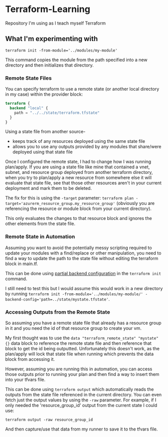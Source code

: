 # Terraform-Learning
Repository I'm using as I teach myself Terraform


## What I'm experimenting with
`terraform init -from-module='../modules/my-module'`

This command copies the module from the path specified into a new directory and then initializes that directory.

### Remote State Files
You can specify terraform to use a remote state (or another local directory in my case) within the provider block:

``` terraform
terraform {
  backend "local" {
    path = "../../state/terraform.tfstate"
  }
}
```

Using a state file from another source-
  - keeps track of any resources deployed using the same state file
  - allows you to use any outputs provided by any modules that share/were deployed using that state file

Once I configured the remote state, I had to change how I was running plan/apply. If you are using a state file like mine that contained a vnet, subnet, and resource group deployed from another terraform directory, when you try to plan/apply a new resource from somewhere else it will evaluate that state file, see that those other resources aren't in your current deployment and mark them to be deleted.

The fix for this is using the `-target` parameter: `terraform plan -target='azurerm_resource_group.my_resource_group'` (obviously you are referencing the resource or module block from your current directory).

This only evaluates the changes to that resource block and ignores the other elements from the state file.

### Remote State in Automation
Assuming you want to avoid the potentially messy scripting required to update your modules with a find/replace or other manipulation, you need to find a way to update the path to the state file without editing the terraform block in main.tf.

This can be done using [partial backend configuration](https://www.terraform.io/language/settings/backends/configuration#partial-configuration) in the `terraform init` command.

I still need to test this but I would assume this would work in a new directory by running `terraform init -from-module='../modules/my-module/' -backend-config='path=../state/mystate.tfstate'`.

### Accessing Outputs from the Remote State
So assuming you have a remote state file that already has a resource group in it and you need the id of that resource group to create your vm.

My first thought was to use the `data "terraform_remote_state" "mystate" {}` data block to reference the remote state file and then reference that block to get the id being outputted. Unfortunately this doesn't work, as the plan/apply will lock that state file when running which prevents the data block from accessing it.

However, assuming you are running this in automation, you can access those outputs prior to running your plan and then find a way to insert them into your tfvars file.

This can be done using `terraform output` which automatically reads the outputs from the state file referenced in the current directory. You can even fetch just the output values by using the `-raw` parameter. For example, if I only needed the 'resource_group_id' output from the current state I could use:

`terraform output -raw resource_group_id`

And then capture/use that data from my runner to save it to the tfvars file.